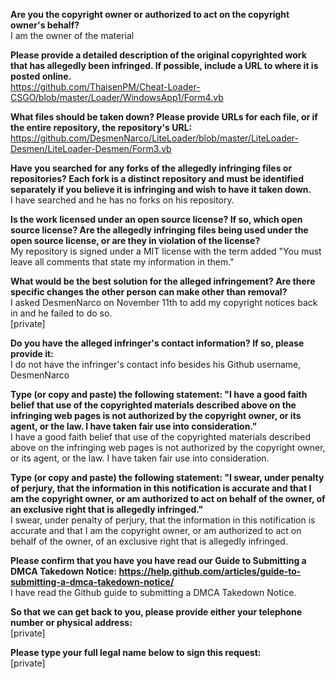 **Are you the copyright owner or authorized to act on the copyright owner's behalf?**  
I am the owner of the material

**Please provide a detailed description of the original copyrighted work that has allegedly been infringed. If possible, include a URL to where it is posted online.**  
https://github.com/ThaisenPM/Cheat-Loader-CSGO/blob/master/Loader/WindowsApp1/Form4.vb

**What files should be taken down? Please provide URLs for each file, or if the entire repository, the repository's URL:**  
https://github.com/DesmenNarco/LiteLoader/blob/master/LiteLoader-Desmen/LiteLoader-Desmen/Form3.vb

**Have you searched for any forks of the allegedly infringing files or repositories? Each fork is a distinct repository and must be identified separately if you believe it is infringing and wish to have it taken down.**  
I have searched and he has no forks on his repository.

**Is the work licensed under an open source license? If so, which open source license? Are the allegedly infringing files being used under the open source license, or are they in violation of the license?**  
My repository is signed under a MIT license with the term added "You must leave all comments that state my information in them."

**What would be the best solution for the alleged infringement? Are there specific changes the other person can make other than removal?**  
I asked DesmenNarco on November 11th to add my copyright notices back in and he failed to do so.  
[private]

**Do you have the alleged infringer's contact information? If so, please provide it:**  
I do not have the infringer's contact info besides his Github username, DesmenNarco

**Type (or copy and paste) the following statement: "I have a good faith belief that use of the copyrighted materials described above on the infringing web pages is not authorized by the copyright owner, or its agent, or the law. I have taken fair use into consideration."**  
I have a good faith belief that use of the copyrighted materials described above on the infringing web pages is not authorized by the copyright owner, or its agent, or the law. I have taken fair use into consideration.

**Type (or copy and paste) the following statement: "I swear, under penalty of perjury, that the information in this notification is accurate and that I am the copyright owner, or am authorized to act on behalf of the owner, of an exclusive right that is allegedly infringed."**  
I swear, under penalty of perjury, that the information in this notification is accurate and that I am the copyright owner, or am authorized to act on behalf of the owner, of an exclusive right that is allegedly infringed.

**Please confirm that you have you have read our Guide to Submitting a DMCA Takedown Notice: https://help.github.com/articles/guide-to-submitting-a-dmca-takedown-notice/**  
I have read the Github guide to submitting a DMCA Takedown Notice.

**So that we can get back to you, please provide either your telephone number or physical address:**  
[private]

**Please type your full legal name below to sign this request:**  
[private]
